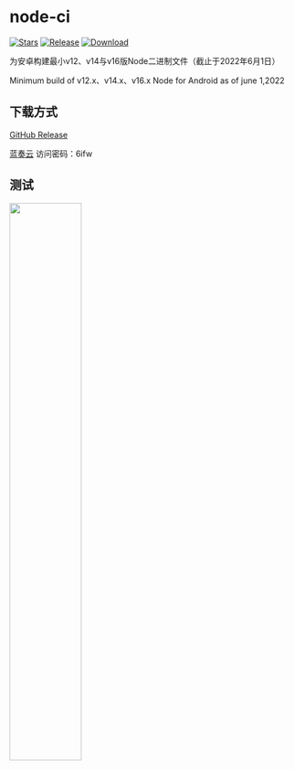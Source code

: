 # node-ci

[![Stars](https://img.shields.io/github/stars/nining377/node-ci?label=Stars)](https://github.com/nining377)
[![Release](https://img.shields.io/github/v/release/nining377/node-ci?label=Release)](https://github.com/nining377/node-ci/releases/latest)
[![Download](https://img.shields.io/github/downloads/nining377/node-ci/total)](https://github.com/nining377/node-ci/releases/latest)

为安卓构建最小v12、v14与v16版Node二进制文件（截止于2022年6月1日）

Minimum build of v12.x、v14.x、v16.x Node for Android as of june 1,2022

## 下载方式

[GitHub Release](https://github.com/nining377/node-ci/releases/latest)

[蓝奏云](https://wwu.lanzouw.com/b0csesipg) 访问密码：6ifw

## 测试

<img src="https://raw.githubusercontent.com/nining377/android-node-ci/main/1.jpg" width="50%">
